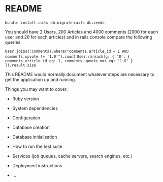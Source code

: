 # README

`bundle install`
`rails db:migrate`
`rails db:seeds`

You should have 2 Users, 200 Articles and 4000 comments (2000 for each user and 20 for each articles)
and in rails console compare the following queries

`User.joins(:comments).where("comments.article_id = 1 AND comments.upvote != '1.0'").count`
`User.ransack(g: { '0': { comments_article_id_eq: 1, comments_upvote_not_eq: '1.0' } }).result.size`

This README would normally document whatever steps are necessary to get the
application up and running.

Things you may want to cover:

* Ruby version

* System dependencies

* Configuration

* Database creation

* Database initialization

* How to run the test suite

* Services (job queues, cache servers, search engines, etc.)

* Deployment instructions

* ...
